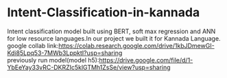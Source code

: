 # Intent-Classification-in-kannada
Intent classification model built using BERT, soft max regression and ANN for low resource languages.In our project we built it for Kannada Language.<br />
google collab link:https://colab.research.google.com/drive/1kbJDmewGI-Kdi85Lpq53-7MWb3LppktI?usp=sharing
<br />previously run model(model h5):https://drive.google.com/file/d/1-YbEeYay33vRC-DKRZIc5klGTMh1ZsSe/view?usp=sharing
